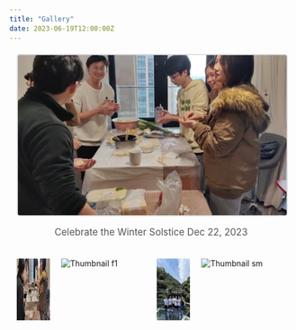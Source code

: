```yaml
---
title: "Gallery"
date: 2023-06-19T12:00:00Z
---
```


<div class="gallery">
    <div class="gallery-main">
        <img src="/images/dz.jpg" alt="Main Image" id="mainImage">
        <p id="mainImageDescription">Celebrate the Winter Solstice  Dec 22, 2023</p>
    </div>
    <div class="gallery-thumbnails">
        <div class="thumbnail-container" onclick="showImage('/images/dz.jpg', 'Celebrate the Winter Solstice  Dec 22, 2023')">
            <img src="/images/dz.jpg" alt="Thumbnail dz">
        </div>
        <div class="thumbnail-container" onclick="showImage('/images/f1.jpg', 'Camping trip at Shimen  Jan 7, 2024')">
            <img src="/images/f1.jpg" alt="Thumbnail f1">
        </div>
        <div class="thumbnail-container" onclick="showImage('/images/rafting1.jpg', 'First team-building activity, white-water rafting  Jul 25, 2023')">
            <img src="/images/rafting1.jpg" alt="Thumbnail rafting1">
        </div>
        <div class="thumbnail-container" onclick="showImage('/images/sm.jpg', 'Camping trip at Shimen  Jan 7, 2024')">
            <img src="/images/sm.jpg" alt="Thumbnail sm">
        </div>
    </div>
</div>

<script>
    function showImage(src, description) {
        document.getElementById('mainImage').src = src;
        document.getElementById('mainImageDescription').textContent = description;
    }
</script>

<style>
    .gallery {
        display: flex;
        flex-direction: column;
        align-items: center;
        margin-top: 20px;
    }

    .gallery-main {
        width: 95%; /* 增加主图显示区域的宽度 */
        margin-bottom: 20px; /* 增加间距 */
        text-align: center;
    }

    .gallery-main img {
        width: 100%;
        height: auto;
        border: 2px solid #ddd;
        border-radius: 5px;
    }

    .gallery-main p {
        margin-top: 15px; /* 增加描述和图片之间的间距 */
        font-size: 1.2em; /* 增加描述文本的大小 */
        color: #555;
    }

    .gallery-thumbnails {
        display: flex;
        justify-content: center;
        gap: 20px; /* 增加缩略图之间的间距 */
        overflow-x: auto;
        width: 95%; /* 增加缩略图显示区域的宽度 */
    }

    .thumbnail-container {
        display: flex;
        flex-direction: column;
        align-items: center;
        cursor: pointer;
    }

    .thumbnail-container img {
        width: 150px; /* 增加缩略图的宽度 */
        height: 110px; /* 增加缩略图的高度 */
        transition: transform 0.3s;
    }

    .thumbnail-container img:hover {
        transform: scale(1.1);
        border: 2px solid #ddd;
        border-radius: 5px;
    }

    .thumbnail-container p {
        margin-top: 10px; /* 增加描述和缩略图之间的间距 */
        font-size: 0.9em; /* 增加描述文本的大小 */
        color: #777;
        text-align: center;
    }
</style>
